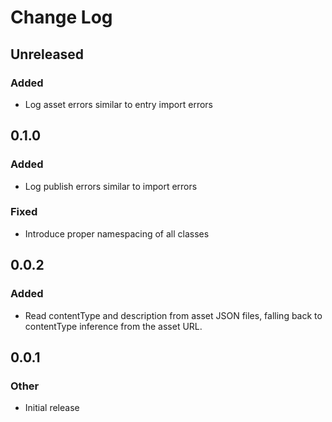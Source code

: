 # Change Log

## Unreleased
### Added
* Log asset errors similar to entry import errors

## 0.1.0
### Added
* Log publish errors similar to import errors

### Fixed
* Introduce proper namespacing of all classes

## 0.0.2
### Added
* Read contentType and description from asset JSON files, falling back to contentType inference from the asset URL.

## 0.0.1
### Other
* Initial release
